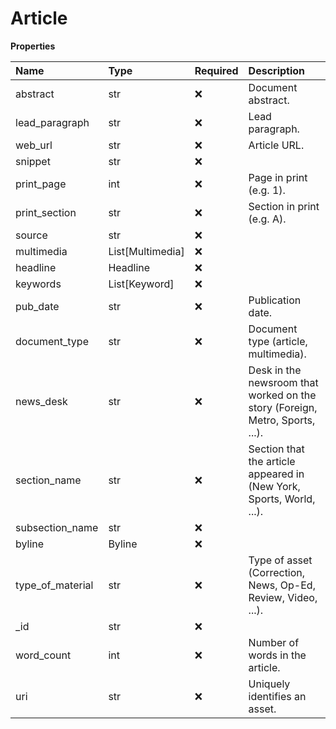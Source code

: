 # Article

**Properties**

| Name             | Type             | Required | Description                                                                  |
| :--------------- | :--------------- | :------- | :--------------------------------------------------------------------------- |
| abstract         | str              | ❌       | Document abstract.                                                           |
| lead_paragraph   | str              | ❌       | Lead paragraph.                                                              |
| web_url          | str              | ❌       | Article URL.                                                                 |
| snippet          | str              | ❌       |                                                                              |
| print_page       | int              | ❌       | Page in print (e.g. 1).                                                      |
| print_section    | str              | ❌       | Section in print (e.g. A).                                                   |
| source           | str              | ❌       |                                                                              |
| multimedia       | List[Multimedia] | ❌       |                                                                              |
| headline         | Headline         | ❌       |                                                                              |
| keywords         | List[Keyword]    | ❌       |                                                                              |
| pub_date         | str              | ❌       | Publication date.                                                            |
| document_type    | str              | ❌       | Document type (article, multimedia).                                         |
| news_desk        | str              | ❌       | Desk in the newsroom that worked on the story (Foreign, Metro, Sports, ...). |
| section_name     | str              | ❌       | Section that the article appeared in (New York, Sports, World, ...).         |
| subsection_name  | str              | ❌       |                                                                              |
| byline           | Byline           | ❌       |                                                                              |
| type_of_material | str              | ❌       | Type of asset (Correction, News, Op-Ed, Review, Video, ...).                 |
| \_id             | str              | ❌       |                                                                              |
| word_count       | int              | ❌       | Number of words in the article.                                              |
| uri              | str              | ❌       | Uniquely identifies an asset.                                                |
